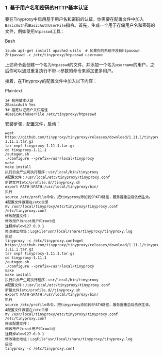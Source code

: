 ### 1. 基于用户名和密码的HTTP基本认证

要在Tinyproxy中启用基于用户名和密码的认证，你需要在配置文件中加入`BasicAuth`和`BasicAuthUserFile`指令。首先，生成一个用于存储用户名和密码的文件，例如使用`htpasswd`工具：

Bash

```
1sudo apt-get install apache2-utils  # 如果你的系统中没有htpasswd
2htpasswd -c /etc/tinyproxy/htpasswd username
```

上述命令会创建一个名为`htpasswd`的文件，并添加一个名为`username`的用户，之后你可以通过重复执行不带`-c`参数的命令来添加更多用户。

接着，在Tinyproxy的配置文件中加入以下内容：

Plaintext

```
1# 启用基本认证
2BasicAuth Yes
3# 指定认证用户文件路径
4BasicAuthUserFile /etc/tinyproxy/htpasswd
```

安装步骤，配置文件，启动：

```
wget https://github.com/tinyproxy/tinyproxy/releases/download/1.11.1/tinyproxy-1.11.1.tar.gz
tar xvpf tinyproxy-1.11.1.tar.gz
cd tinyproxy-1.11.1
/autogen.sh
./configure --prefix=/usr/local/tinyproxy
make
make install
执行后会产生可执行程序：usr/local/bin/tinyproxy
A配置文件：/usr/local/etc/tinyproxy/tinyproxy.conf
新建文件Ietc/profile.d//tinyproxy.sh
export PATH-SPATH:/usr/local/tinyproxy/bin/
执行
source /etc/profile命令，把tinyproxy添加到SPATH路径，服务器重启后依然生效。
4配置文件做置在/etc目录
mv /usr/local/tinyproxy/etc/tinyproxy/tinyproxy.conf /etc/tinyproxy.conf
修改配置文件：
修改用户为root用户和root组
注釋掉alow127.0.0.1
修改输出地址：LogFile"usr/local/share/tinyproxy/tinyproxy.log
启动
tinyproxy -c /etc/tinyproxy.confwget https://github.com/tinyproxy/tinyproxy/releases/download/1.11.1/tinyproxy-1.11.1.tar.gz
tar xvpf tinyproxy-1.11.1.tar.gz
cd tinyproxy-1.11.1
/autogen.sh
./configure --prefix=/usr/local/tinyproxy
make
make install
执行后会产生可执行程序：usr/local/bin/tinyproxy
A配置文件：/usr/local/etc/tinyproxy/tinyproxy.conf
新建文件Ietc/profile.d//tinyproxy.sh
export PATH-SPATH:/usr/local/tinyproxy/bin/
执行
source /etc/profile命令，把tinyproxy添加到SPATH路径，服务器重启后依然生效。
4配置文件做置在/etc目录
mv /usr/local/tinyproxy/etc/tinyproxy/tinyproxy.conf /etc/tinyproxy.conf
修改配置文件：
修改用户为root用户和root组
注釋掉alow127.0.0.1
修改输出地址：LogFile"usr/local/share/tinyproxy/tinyproxy.log
启动
tinyproxy -c /etc/tinyproxy.conf
```
